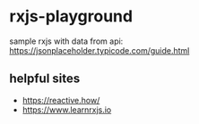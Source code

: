 # rxjs-playground

sample rxjs with data from api: https://jsonplaceholder.typicode.com/guide.html

## helpful sites

- https://reactive.how/
- https://www.learnrxjs.io

